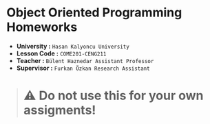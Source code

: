 # Object Oriented Programming Homeworks

- **University :** `Hasan Kalyoncu University`
- **Lesson Code :** `COME201-CENG211`
- **Teacher :** `Bülent Haznedar Assistant Professor`
- **Supervisor :** `Furkan Özkan Research Assistant`
#

> #  :warning: **Do not use this for your own assigments!**
